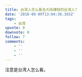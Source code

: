 ```yaml
---
title: 台湾人怎么看去大陆赚钱的台湾人?
date: '2018-09-09T13:04:36.365Z'
tags:
    - 台湾
upvote: 0
downvote: 0
follow: 7
comments:
    - ''
    - ''
    - ''
---
```


注意是台湾人怎么看。
